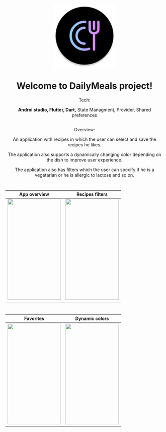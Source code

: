 
<div align="center">
<img src="https://github.com/PavelMaltsev20/DailyMeals/blob/master/mealsapp/android/app/src/main/res/mipmap-xxxhdpi/ic_launcher_round.png?raw=true" width="200" height="200">
<div>
  
# Welcome to DailyMeals project!

Tech:
  
**Androi studio, Flutter, Dart,**  State Managment, Provider, Shared preferences
##
  
Overview: 
  


An application with recipes in which the user can select and save the recipes he likes.

The application also supports a dynamically changing color depending on the dish to improve user experience.

The application also has filters which the user can specify if he is a vegetarian or he is allergic to lactose and so on.

#

 
|App overview| Recipes filters|
|--|--|
| <div align="center"><img src="https://github.com/PavelMaltsev20/DailyMeals/blob/master/documentation/gifs/menu.gif?raw=true" width="170" height="320"></div>  |  <img src="https://github.com/PavelMaltsev20/DailyMeals/blob/master/documentation/gifs/filters.gif?raw=true" width="170" height="320">   |

#
|Favorites| Dynamic colors|
|--|--|
|<div align="center"><img src="https://github.com/PavelMaltsev20/DailyMeals/blob/master/documentation/gifs/favorite.gif?raw=true" width="170" height="320"> </div>| <div align="center"><img src="https://github.com/PavelMaltsev20/DailyMeals/blob/master/documentation/gifs/colors.gif?raw=true" width="170" height="320"></div>  |
